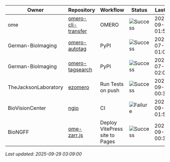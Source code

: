 | Owner | Repository | Workflow | Status | Last Run | URL |
| ----- | ---------- | -------- | ------ | -------- | --- |
| ome | [omero-cli-transfer](https://github.com/ome/omero-cli-transfer) | OMERO | ![Success](https://img.shields.io/badge/Success-brightgreen) | 2025-09-01 01:50:11 | [17365427595](https://github.com/ome/omero-cli-transfer/actions/runs/17365427595) |
| German-BioImaging | [omero-autotag](https://github.com/German-BioImaging/omero-autotag) | PyPI | ![Success](https://img.shields.io/badge/Success-brightgreen) | 2025-07-07 01:09:29 | [16105269976](https://github.com/German-BioImaging/omero-autotag/actions/runs/16105269976) |
| German-BioImaging | [omero-tagsearch](https://github.com/German-BioImaging/omero-tagsearch) | PyPI | ![Success](https://img.shields.io/badge/Success-brightgreen) | 2025-07-07 02:03:39 | [16105889204](https://github.com/German-BioImaging/omero-tagsearch/actions/runs/16105889204) |
| TheJacksonLaboratory | [ezomero](https://github.com/TheJacksonLaboratory/ezomero) | Run Tests on push | ![Success](https://img.shields.io/badge/Success-brightgreen) | 2025-09-28 00:34:34 | [18066899921](https://github.com/TheJacksonLaboratory/ezomero/actions/runs/18066899921) |
| BioVisionCenter | [ngio](https://github.com/BioVisionCenter/ngio) | CI | ![Failure](https://img.shields.io/badge/Failure-red) | 2025-09-28 01:55:45 | [18067754391](https://github.com/BioVisionCenter/ngio/actions/runs/18067754391) |
| BioNGFF | [ome-zarr.js](https://github.com/BioNGFF/ome-zarr.js) | Deploy VitePress site to Pages | ![Success](https://img.shields.io/badge/Success-brightgreen) | 2025-09-29 00:39:11 | [18082214484](https://github.com/BioNGFF/ome-zarr.js/actions/runs/18082214484) |


*Last updated: 2025-09-29 03:09:00*